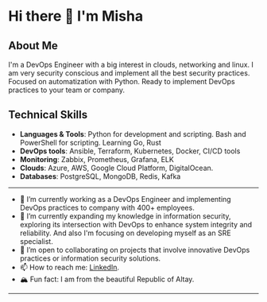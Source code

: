 # Hi there 🌲 I'm Misha 

## About Me
I'm a DevOps Engineer with a big interest in clouds, networking and linux. I am very security conscious and implement all the best security practices. Focused on automatization with Python. Ready to implement DevOps practices to your team or company.

## Technical Skills
- **Languages & Tools**: Python for development and scripting. Bash and PowerShell for scripting. Learning Go, Rust
- **DevOps tools**: Ansible, Terraform, Kubernetes, Docker, CI/CD tools
- **Monitoring**: Zabbix, Prometheus, Grafana, ELK
- **Clouds**: Azure, AWS, Google Cloud Platform,  DigitalOcean.
- **Databases**: PostgreSQL, MongoDB, Redis, Kafka
---

- 🔭 I’m currently working as a DevOps Engineer and implementing DevOps practices to company with 400+ employees.
- 🌱 I’m currently expanding my knowledge in information security, exploring its intersection with DevOps to enhance system integrity and reliability. And also I'm focusing on developing myself as an SRE specialist.
- 🎎 I’m open to collaborating on projects that involve innovative DevOps practices or information security solutions.
- 📫 How to reach me: [LinkedIn](https://www.linkedin.com/in/mikhail-chepkin/).
- 🏔️ Fun fact: I am from the beautiful Republic of Altay.
---
